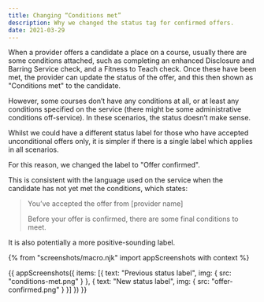 ```yaml
---
title: Changing “Conditions met”
description: Why we changed the status tag for confirmed offers.
date: 2021-03-29
---
```


When a provider offers a candidate a place on a course, usually there are some conditions attached, such as completing an enhanced Disclosure and Barring Service check, and a Fitness to Teach check. Once these have been met, the provider can update the status of the offer, and this then shown as "Conditions met" to the candidate.

However, some courses don’t have any conditions at all, or at least any conditions specified on the service (there might be some administrative conditions off-service). In these scenarios, the status doesn’t make sense.

Whilst we could have a different status label for those who have accepted unconditional offers only, it is simpler if there is a single label which applies in all scenarios.

For this reason, we changed the label to "Offer confirmed".

This is consistent with the language used on the service when the candidate has not yet met the conditions, which states:

> You’ve accepted the offer from [provider name]
>
> Before your offer is confirmed, there are some final conditions to meet.

It is also potentially a more positive-sounding label.

{% from "screenshots/macro.njk" import appScreenshots with context %}

{{ appScreenshots({
  items: [{
    text: "Previous status label",
    img: {
      src: "conditions-met.png"
    }
  }, {
    text: "New status label",
    img: {
    src: "offer-confirmed.png"
    }
  }]
}) }}
